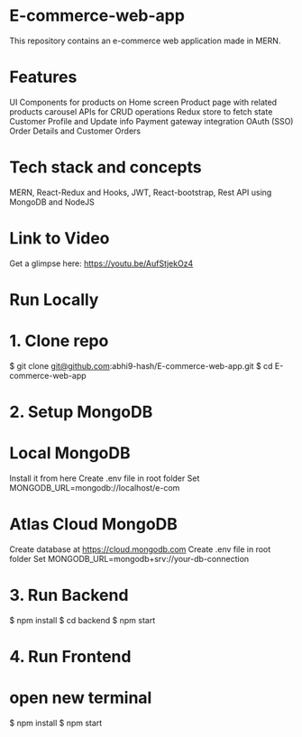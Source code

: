 # E-commerce-web-app
This repository contains an e-commerce web application made in MERN.

# Features
UI Components for products on Home screen 
Product page with related products carousel
APIs for CRUD operations
Redux store to fetch state
Customer Profile and Update info
Payment gateway integration
OAuth (SSO)
Order Details and Customer Orders

# Tech stack and concepts
MERN, React-Redux and Hooks, JWT, React-bootstrap, Rest API using MongoDB and NodeJS

# Link to Video
Get a glimpse here: https://youtu.be/AufStjekOz4

# Run Locally
# 1. Clone repo
$ git clone git@github.com:abhi9-hash/E-commerce-web-app.git
$ cd E-commerce-web-app

# 2. Setup MongoDB
# Local MongoDB
Install it from here
Create .env file in root folder
Set MONGODB_URL=mongodb://localhost/e-com

# Atlas Cloud MongoDB
Create database at https://cloud.mongodb.com
Create .env file in root folder
Set MONGODB_URL=mongodb+srv://your-db-connection

# 3. Run Backend
$ npm install
$ cd backend
$ npm start

# 4. Run Frontend
# open new terminal
$ npm install
$ npm start
